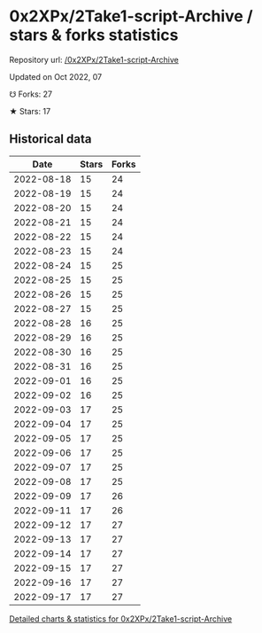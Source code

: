 # 0x2XPx/2Take1-script-Archive / stars & forks statistics

Repository url: [/0x2XPx/2Take1-script-Archive](https://github.com/0x2XPx/2Take1-script-Archive)

Updated on Oct 2022, 07

☋ Forks: 27

★ Stars: 17

## Historical data
| Date | Stars | Forks |
|------|-------|-------|
| 2022-08-18 | 15 | 24 | 
| 2022-08-19 | 15 | 24 | 
| 2022-08-20 | 15 | 24 | 
| 2022-08-21 | 15 | 24 | 
| 2022-08-22 | 15 | 24 | 
| 2022-08-23 | 15 | 24 | 
| 2022-08-24 | 15 | 25 | 
| 2022-08-25 | 15 | 25 | 
| 2022-08-26 | 15 | 25 | 
| 2022-08-27 | 15 | 25 | 
| 2022-08-28 | 16 | 25 | 
| 2022-08-29 | 16 | 25 | 
| 2022-08-30 | 16 | 25 | 
| 2022-08-31 | 16 | 25 | 
| 2022-09-01 | 16 | 25 | 
| 2022-09-02 | 16 | 25 | 
| 2022-09-03 | 17 | 25 | 
| 2022-09-04 | 17 | 25 | 
| 2022-09-05 | 17 | 25 | 
| 2022-09-06 | 17 | 25 | 
| 2022-09-07 | 17 | 25 | 
| 2022-09-08 | 17 | 25 | 
| 2022-09-09 | 17 | 26 | 
| 2022-09-11 | 17 | 26 | 
| 2022-09-12 | 17 | 27 | 
| 2022-09-13 | 17 | 27 | 
| 2022-09-14 | 17 | 27 | 
| 2022-09-15 | 17 | 27 | 
| 2022-09-16 | 17 | 27 | 
| 2022-09-17 | 17 | 27 | 


[Detailed charts & statistics for 0x2XPx/2Take1-script-Archive](https://reviewgithub.com/rep/0x2XPx/2Take1-script-Archive)
